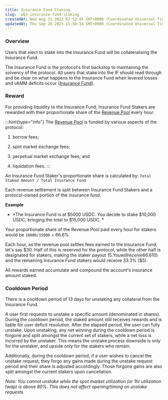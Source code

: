 ```yaml
---
title: Insurance Fund Staking
slug: -wQ3-insurance-fund-staking
createdAt: Wed Aug 31 2022 07:52:45 GMT+0000 (Coordinated Universal Time)
updatedAt: Thu Sep 28 2023 15:50:34 GMT+0000 (Coordinated Universal Time)
---
```


### Overview

Users that elect to stake into the Insurance Fund will be collateralising the Insurance Fund.&#x20;

The Insurance Fund is the protocol's first backstop to maintaining the solvency of the protocol. All users that stake into the IF should read through and be clear on what happens to the Insurance Fund when levered losses and vAMM deficits occur ([Insurance Fund](<../Insurance Fund/0 Insurance Fund.md>)).

### Reward

For providing liquidity to the Insurance Fund, Insurance Fund Stakers are rewarded with their proportionate share of the [Revenue Pool](<../About Drift v2/8 Revenue Pool.md>) every hour.&#x20;

:::hint{type="info"}
The [Revenue Pool](<../About Drift v2/8 Revenue Pool.md>) is funded by various aspects of the protocol:&#x20;

1.  borrow fees;

2.  spot market exchange fees;

3.  perpetual market exchange fees; and

4.  liquidation fees.
:::

An Insurance Fund Staker's proportionate share is calculated by: `Total Staked Amount / Total Insurance Fund`

Each revenue settlement is split between Insurance Fund Stakers and a protocol-owned portion of the insurance fund.

**Example**

*   *The Insurance Fund is at $5000 USDC. You decide to stake $10,000 USDC, bringing the total to $15,000 USDC. *

Your proportionate share of the Revenue Pool paid every hour for stakers would be `10000/15000` = 66.6%.

Each hour, as the revenue pool settles fees earned to the Insurance Fund, let's say $30. Half of this is reserved for the protocol, while the other half is designated for stakers, making the staker payout $15. You will receive 66.6% of the payout ($10) and the remaining Insurance Fund stakers would receive 33.3% ($5).

All rewards earned accumulate and compound the account's insurance amount staked.

### Cooldown Period

There is a cooldown period of 13 days for unstaking any collateral from the Insurance Fund.&#x20;

A user first requests to unstake a specific amount (denominated in shares). During the cooldown period, the staked amount still receives rewards and is liable for user deficit resolution. After the elapsed period, the user can fully unstake. Upon unstaking, any net winning during the cooldown period is forgone and split amongst the current set of stakers, while a net loss is incurred by the unstaker. This means the unstake process downside is only for the unstaker, and upside only for the stakers who remain.

Additionally, during the cooldown period, if a user wishes to cancel the unstake request, they forgo any gains made during the unstake request period and their share is adjusted accordingly. Those forgone gains are also split amongst the current stakers upon cancellation.

*Note: You cannot unstake while the spot market utilization (or 1hr utilization twap) is above 80%. This does not affect opening/timing on unstake requests.*
